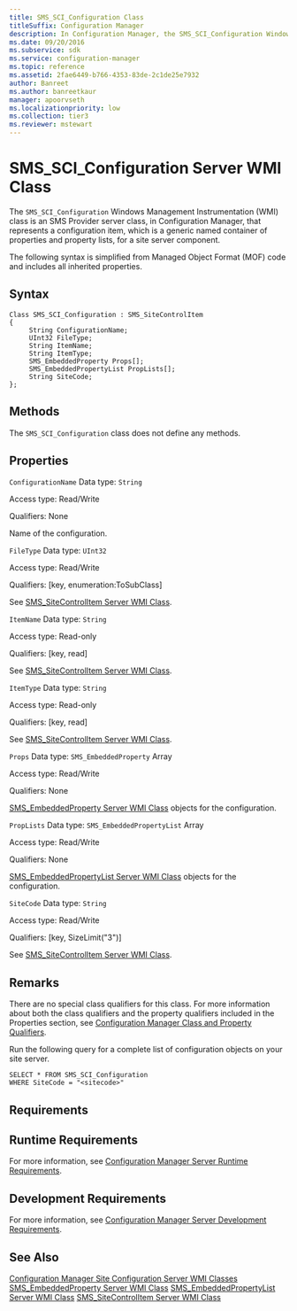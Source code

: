 ```yaml
---
title: SMS_SCI_Configuration Class
titleSuffix: Configuration Manager
description: In Configuration Manager, the SMS_SCI_Configuration Windows Management Instrumentation class is an SMS Provider server class that represents a configuration item, which is a generic named container of properties and property lists, for a site server component.
ms.date: 09/20/2016
ms.subservice: sdk
ms.service: configuration-manager
ms.topic: reference
ms.assetid: 2fae6449-b766-4353-83de-2c1de25e7932
author: Banreet
ms.author: banreetkaur
manager: apoorvseth
ms.localizationpriority: low
ms.collection: tier3
ms.reviewer: mstewart
---
```

# SMS_SCI_Configuration Server WMI Class
The `SMS_SCI_Configuration` Windows Management Instrumentation (WMI) class is an SMS Provider server class, in Configuration Manager, that represents a configuration item, which is a generic named container of properties and property lists, for a site server component.

 The following syntax is simplified from Managed Object Format (MOF) code and includes all inherited properties.

## Syntax

```
Class SMS_SCI_Configuration : SMS_SiteControlItem
{
     String ConfigurationName;
     UInt32 FileType;
     String ItemName;
     String ItemType;
     SMS_EmbeddedProperty Props[];
     SMS_EmbeddedPropertyList PropLists[];
     String SiteCode;
};
```

## Methods
 The `SMS_SCI_Configuration` class does not define any methods.

## Properties
 `ConfigurationName`
 Data type: `String`

 Access type: Read/Write

 Qualifiers: None

 Name of the configuration.

 `FileType`
 Data type: `UInt32`

 Access type: Read/Write

 Qualifiers: [key, enumeration:ToSubClass]

 See [SMS_SiteControlItem Server WMI Class](../../../../../develop/reference/core/servers/configure/sms_sitecontrolitem-server-wmi-class.md).

 `ItemName`
 Data type: `String`

 Access type: Read-only

 Qualifiers: [key, read]

 See [SMS_SiteControlItem Server WMI Class](../../../../../develop/reference/core/servers/configure/sms_sitecontrolitem-server-wmi-class.md).

 `ItemType`
 Data type: `String`

 Access type: Read-only

 Qualifiers: [key, read]

 See [SMS_SiteControlItem Server WMI Class](../../../../../develop/reference/core/servers/configure/sms_sitecontrolitem-server-wmi-class.md).

 `Props`
 Data type: `SMS_EmbeddedProperty` Array

 Access type: Read/Write

 Qualifiers: None

 [SMS_EmbeddedProperty Server WMI Class](../../../../../develop/reference/core/servers/configure/sms_embeddedproperty-server-wmi-class.md) objects for the configuration.

 `PropLists`
 Data type: `SMS_EmbeddedPropertyList` Array

 Access type: Read/Write

 Qualifiers: None

 [SMS_EmbeddedPropertyList Server WMI Class](../../../../../develop/reference/core/servers/configure/sms_embeddedpropertylist-server-wmi-class.md) objects for the configuration.

 `SiteCode`
 Data type: `String`

 Access type: Read/Write

 Qualifiers: [key, SizeLimit("3")]

 See [SMS_SiteControlItem Server WMI Class](../../../../../develop/reference/core/servers/configure/sms_sitecontrolitem-server-wmi-class.md).

## Remarks
 There are no special class qualifiers for this class. For more information about both the class qualifiers and the property qualifiers included in the Properties section, see [Configuration Manager Class and Property Qualifiers](../../../../../develop/reference/misc/class-and-property-qualifiers.md).

 Run the following query for a complete list of configuration objects on your site server.

```
SELECT * FROM SMS_SCI_Configuration
WHERE SiteCode = "<sitecode>"
```

## Requirements

## Runtime Requirements
 For more information, see [Configuration Manager Server Runtime Requirements](../../../../../develop/core/reqs/server-runtime-requirements.md).

## Development Requirements
 For more information, see [Configuration Manager Server Development Requirements](../../../../../develop/core/reqs/server-development-requirements.md).

## See Also
 [Configuration Manager Site Configuration Server WMI Classes](../../../../../develop/reference/core/servers/configure/site-configuration-server-wmi-classes.md)
 [SMS_EmbeddedProperty Server WMI Class](../../../../../develop/reference/core/servers/configure/sms_embeddedproperty-server-wmi-class.md)
 [SMS_EmbeddedPropertyList Server WMI Class](../../../../../develop/reference/core/servers/configure/sms_embeddedpropertylist-server-wmi-class.md)
 [SMS_SiteControlItem Server WMI Class](../../../../../develop/reference/core/servers/configure/sms_sitecontrolitem-server-wmi-class.md)
